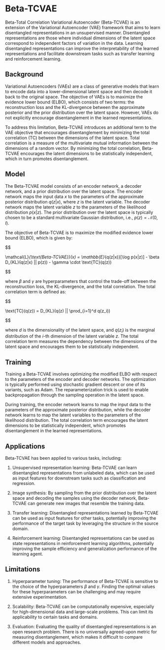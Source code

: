 # Beta-TCVAE

Beta-Total Correlation Variational Autoencoder (Beta-TCVAE) is an extension of the Variational Autoencoder (VAE) framework that aims to learn disentangled representations in an unsupervised manner. Disentangled representations are those where individual dimensions of the latent space correspond to independent factors of variation in the data. Learning disentangled representations can improve the interpretability of the learned representations and facilitate downstream tasks such as transfer learning and reinforcement learning.

## Background

Variational Autoencoders (VAEs) are a class of generative models that learn to encode data into a lower-dimensional latent space and then decode it back to the original space. The objective of VAEs is to maximize the evidence lower bound (ELBO), which consists of two terms: the reconstruction loss and the KL-divergence between the approximate posterior and the prior distribution over the latent space. However, VAEs do not explicitly encourage disentanglement in the learned representations.

To address this limitation, Beta-TCVAE introduces an additional term to the VAE objective that encourages disentanglement by minimizing the total correlation (TC) between the dimensions of the latent space. Total correlation is a measure of the multivariate mutual information between the dimensions of a random vector. By minimizing the total correlation, Beta-TCVAE encourages the latent dimensions to be statistically independent, which in turn promotes disentanglement.

## Model

The Beta-TCVAE model consists of an encoder network, a decoder network, and a prior distribution over the latent space. The encoder network maps the input data $x$ to the parameters of the approximate posterior distribution $q(z|x)$, where $z$ is the latent variable. The decoder network maps the latent variable $z$ to the parameters of the likelihood distribution $p(x|z)$. The prior distribution over the latent space is typically chosen to be a standard multivariate Gaussian distribution, i.e., $p(z) = \mathcal{N}(0, I)$.

The objective of Beta-TCVAE is to maximize the modified evidence lower bound (ELBO), which is given by:


$$

\mathcal{L}_{\text{Beta-TCVAE}}(x) = \mathbb{E}_{q(z|x)}[\log p(x|z)] - \beta D_{KL}(q(z|x) || p(z)) - \gamma \cdot \text{TC}(q(z))

$$


where $\beta$ and $\gamma$ are hyperparameters that control the trade-off between the reconstruction loss, the KL-divergence, and the total correlation. The total correlation term is defined as:


$$

\text{TC}(q(z)) = D_{KL}(q(z) || \prod_{i=1}^d q(z_i))

$$


where $d$ is the dimensionality of the latent space, and $q(z_i)$ is the marginal distribution of the $i$-th dimension of the latent variable $z$. The total correlation term measures the dependency between the dimensions of the latent space and encourages them to be statistically independent.

## Training

Training a Beta-TCVAE involves optimizing the modified ELBO with respect to the parameters of the encoder and decoder networks. The optimization is typically performed using stochastic gradient descent or one of its variants, such as Adam. The reparameterization trick is used to enable backpropagation through the sampling operation in the latent space.

During training, the encoder network learns to map the input data to the parameters of the approximate posterior distribution, while the decoder network learns to map the latent variables to the parameters of the likelihood distribution. The total correlation term encourages the latent dimensions to be statistically independent, which promotes disentanglement in the learned representations.

## Applications

Beta-TCVAE has been applied to various tasks, including:

1. Unsupervised representation learning: Beta-TCVAE can learn disentangled representations from unlabeled data, which can be used as input features for downstream tasks such as classification and regression.

2. Image synthesis: By sampling from the prior distribution over the latent space and decoding the samples using the decoder network, Beta-TCVAE can generate new images that resemble the training data.

3. Transfer learning: Disentangled representations learned by Beta-TCVAE can be used as input features for other tasks, potentially improving the performance of the target task by leveraging the structure in the source domain.

4. Reinforcement learning: Disentangled representations can be used as state representations in reinforcement learning algorithms, potentially improving the sample efficiency and generalization performance of the learning agent.

## Limitations

1. Hyperparameter tuning: The performance of Beta-TCVAE is sensitive to the choice of the hyperparameters $\beta$ and $\gamma$. Finding the optimal values for these hyperparameters can be challenging and may require extensive experimentation.

2. Scalability: Beta-TCVAE can be computationally expensive, especially for high-dimensional data and large-scale problems. This can limit its applicability to certain tasks and domains.

3. Evaluation: Evaluating the quality of disentangled representations is an open research problem. There is no universally agreed-upon metric for measuring disentanglement, which makes it difficult to compare different models and approaches.

